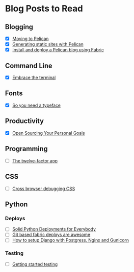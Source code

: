 # Blog Posts to Read

## Blogging
- [X] [Moving to Pelican](http://arunrocks.com/moving-blogs-to-pelican/)
- [X] [Generating static sites with Pelican](
http://hackercodex.com/guide/pelican-static-site-generator-install/)
- [X] [Install and deploy a Pelican blog using Fabric](http://blog.osteel.me/posts/2015/02/24/install-and-deploy-a-pelican-blog-using-fabric-part-1-local-environment.html)

## Command Line
- [X] [Embrace the terminal](http://una.im/embrace-the-terminal/)
## Fonts
- [X] [So you need a typeface](http://fontfeed.com/archives/select-type-with-the-flowchart-so-you-need-a-typeface/)

## Productivity
- [X] [Open Sourcing Your Personal Goals](http://una.github.io/personal-goals-guide/)

## Programming
- [ ] [The twelve-factor app](http://12factor.net/)

## CSS
- [ ] [Cross browser debugging CSS](http://www.stubbornella.org/content/2012/05/02/cross-browser-debugging-css/)

## Python

### Deploys
- [ ] [Solid Python Deployments for Everybody](https://hynek.me/talks/python-deployments/)
- [ ] [Git based fabric deploys are awesome](http://dan.bravender.net/2012/5/11/git-based_fabric_deploys_are_awesome.html)
- [ ] [How to setup Django with Postgress, Nginx and Gunicorn](https://www.digitalocean.com/community/tutorials/how-to-set-up-django-with-postgres-nginx-and-gunicorn-on-centos-7)

### Testing
- [ ] [Getting started testing](http://nedbatchelder.com/text/test0.html)
